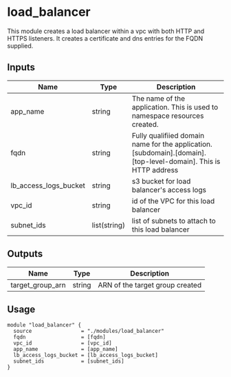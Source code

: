 # load_balancer
This module creates a load balancer within a vpc with both HTTP and HTTPS listeners. It creates a certificate and dns entries for the FQDN supplied. 

## Inputs
| Name | Type | Description |
| ---- | ---- | ----------- | 
| app_name | string | The name of the application. This is used to namespace resources created. |
| fqdn | string | Fully qualifiied domain name for the application. [subdomain].[domain].[top-level-domain]. This is HTTP address |
| lb_access_logs_bucket | string | s3 bucket for load balancer's access logs | 
| vpc_id | string | id of the VPC for this load balancer |
| subnet_ids | list(string) | list of subnets to attach to this load balancer |

## Outputs

| Name | Type | Description |
| ---- | ---- | ----------- | 
| target_group_arn | string | ARN of the target group created |

## Usage

```hcl
module "load_balancer" {
  source                = "./modules/load_balancer"
  fqdn                  = [fqdn]
  vpc_id                = [vpc_id]
  app_name              = [app_name]
  lb_access_logs_bucket = [lb_access_logs_bucket]
  subnet_ids            = [subnet_ids]
}

```
